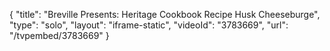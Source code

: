 {
    "title": "Breville Presents: Heritage Cookbook Recipe Husk Cheeseburge",
    "type": "solo",
    "layout": "iframe-static",
    "videoId": "3783669",
    "url": "\/tvpembed\/3783669"
}